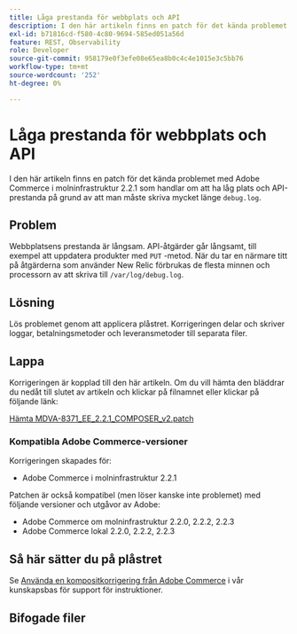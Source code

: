 ```yaml
---
title: Låga prestanda för webbplats och API
description: I den här artikeln finns en patch för det kända problemet med Adobe Commerce i molninfrastruktur 2.2.1 som rör låg prestanda för webbplatser och API som orsakats av en lång tid som krävs för att skriva "debug.log".
exl-id: b71816cd-f580-4c80-9694-585ed051a56d
feature: REST, Observability
role: Developer
source-git-commit: 958179e0f3efe08e65ea8b0c4c4e1015e3c5bb76
workflow-type: tm+mt
source-wordcount: '252'
ht-degree: 0%

---
```


# Låga prestanda för webbplats och API

I den här artikeln finns en patch för det kända problemet med Adobe Commerce i molninfrastruktur 2.2.1 som handlar om att ha låg plats och API-prestanda på grund av att man måste skriva mycket länge `debug.log`.

## Problem

Webbplatsens prestanda är långsam. API-åtgärder går långsamt, till exempel att uppdatera produkter med `PUT` -metod. När du tar en närmare titt på åtgärderna som använder New Relic förbrukas de flesta minnen och processorn av att skriva till `/var/log/debug.log`.

## Lösning

Lös problemet genom att applicera plåstret. Korrigeringen delar och skriver loggar, betalningsmetoder och leveransmetoder till separata filer.

## Lappa

Korrigeringen är kopplad till den här artikeln. Om du vill hämta den bläddrar du nedåt till slutet av artikeln och klickar på filnamnet eller klickar på följande länk:

[Hämta MDVA-8371\_EE\_2.2.1\_COMPOSER\_v2.patch](assets/MDVA-8371_EE_2.2.1_COMPOSER_v2.patch.zip)

### Kompatibla Adobe Commerce-versioner

Korrigeringen skapades för:

* Adobe Commerce i molninfrastruktur 2.2.1

Patchen är också kompatibel (men löser kanske inte problemet) med följande versioner och utgåvor av Adobe:

* Adobe Commerce om molninfrastruktur 2.2.0, 2.2.2, 2.2.3
* Adobe Commerce lokal 2.2.0, 2.2.2, 2.2.3

## Så här sätter du på plåstret

Se [Använda en kompositkorrigering från Adobe Commerce](/help/how-to/general/how-to-apply-a-composer-patch-provided-by-magento.md) i vår kunskapsbas för support för instruktioner.

## Bifogade filer
